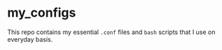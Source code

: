 # my_configs
This repo contains my essential `.conf` files and `bash` scripts that I use on everyday basis.
